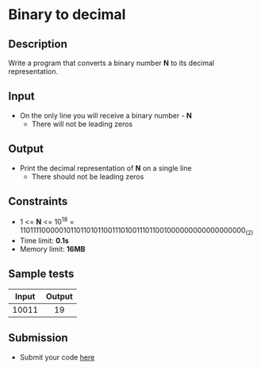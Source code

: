 # Binary to decimal

## Description
Write a program that converts a binary number **N** to its decimal representation.

## Input
- On the only line you will receive a binary number - **N**
  - There will not be leading zeros

## Output
- Print the decimal representation of **N** on a single line
  - There should not be leading zeros

## Constraints
- 1 <= **N** <= 10<sup>18</sup> = 110111100000101101101011001110100111011001000000000000000000<sub>(2)</sub>
- Time limit: **0.1s**
- Memory limit: **16MB**

## Sample tests

| Input | Output |
|:-----:|:------:|
| 10011 | 19     |

## Submission
- Submit your code [here](http://bgcoder.com/Contests/Compete/Index/318#1)
